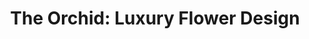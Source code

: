 ---
title: "The Orchid: Luxury Flower Design"
url: /hurst/the-orchid-luxury-flower-design/
shop: florist
---